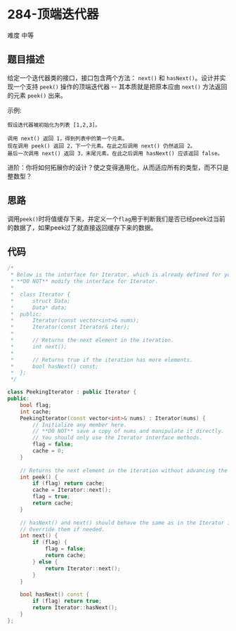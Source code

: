 # 284-顶端迭代器

难度 中等



## 题目描述

给定一个迭代器类的接口，接口包含两个方法： `next()` 和 `hasNext()`。设计并实现一个支持 `peek()` 操作的顶端迭代器 -- 其本质就是把原本应由 `next()` 方法返回的元素 `peek()` 出来。

示例:
```
假设迭代器被初始化为列表 [1,2,3]。

调用 next() 返回 1，得到列表中的第一个元素。
现在调用 peek() 返回 2，下一个元素。在此之后调用 next() 仍然返回 2。
最后一次调用 next() 返回 3，末尾元素。在此之后调用 hasNext() 应该返回 false。
```
进阶：你将如何拓展你的设计？使之变得通用化，从而适应所有的类型，而不只是整数型？



## 思路

调用`peek()`时将值缓存下来，并定义一个`flag`用于判断我们是否已经peek过当前的数据了，如果peek过了就直接返回缓存下来的数据。



## 代码

```c++
/*
 * Below is the interface for Iterator, which is already defined for you.
 * **DO NOT** modify the interface for Iterator.
 *
 *  class Iterator {
 *		struct Data;
 * 		Data* data;
 *  public:
 *		Iterator(const vector<int>& nums);
 * 		Iterator(const Iterator& iter);
 *
 * 		// Returns the next element in the iteration.
 *		int next();
 *
 *		// Returns true if the iteration has more elements.
 *		bool hasNext() const;
 *	};
 */

class PeekingIterator : public Iterator {
public:
    bool flag;
    int cache;
	PeekingIterator(const vector<int>& nums) : Iterator(nums) {
	    // Initialize any member here.
	    // **DO NOT** save a copy of nums and manipulate it directly.
	    // You should only use the Iterator interface methods.
        flag = false;
        cache = 0;
	}
	
    // Returns the next element in the iteration without advancing the iterator.
	int peek() {
        if (flag) return cache;
        cache = Iterator::next();
        flag = true;
        return cache;
	}
	
	// hasNext() and next() should behave the same as in the Iterator interface.
	// Override them if needed.
	int next() {
        if (flag) {
            flag = false;
            return cache;
        } else {
            return Iterator::next();
        }
	}
	
	bool hasNext() const {
        if (flag) return true;
	    return Iterator::hasNext();
	}
};
```

